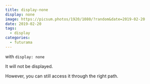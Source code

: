 ```yaml
---
title: display-none
display: none
image: https://picsum.photos/1920/1080/?random&date=2019-02-20
date: 2019-02-20
tags: 
  - display
categories:
  - futurama
--- 
```


with `display: none`

It will not be displayed.

However, you can still access it through the right path.